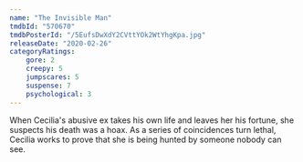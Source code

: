 ```yaml
---
name: "The Invisible Man"
tmdbId: "570670"
tmdbPosterId: "/5EufsDwXdY2CVttYOk2WtYhgKpa.jpg"
releaseDate: "2020-02-26"
categoryRatings:
    gore: 2
    creepy: 5
    jumpscares: 5
    suspense: 7
    psychological: 3
---
```

When Cecilia's abusive ex takes his own life and leaves her his fortune, she suspects his death was a hoax. As a series of coincidences turn lethal, Cecilia works to prove that she is being hunted by someone nobody can see.
